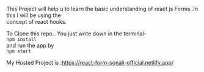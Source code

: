 This Project will help u to learn the basic understanding of react js Forms .In this I will be using the <br/> concept of react hooks.

To Clone this repo.. You just write down in the terminal-<br/>
`npm install`<br/>
and run the app by <br/>
`npm start`

My Hosted Project is :https://react-form-sonali-official.netlify.app/
